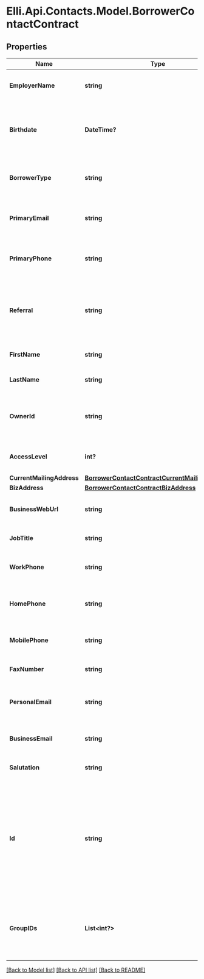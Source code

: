 # Elli.Api.Contacts.Model.BorrowerContactContract
## Properties

Name | Type | Description | Notes
------------ | ------------- | ------------- | -------------
**EmployerName** | **string** | The contact&#39;s company name. | [optional] 
**Birthdate** | **DateTime?** | The contact&#39;s date of birth. For example, 1978-02-15. | [optional] 
**BorrowerType** | **string** | Type of contact - Prospect, Client or Lead. | [optional] 
**PrimaryEmail** | **string** | The contact&#39;s primary email address. | [optional] 
**PrimaryPhone** | **string** | The contact&#39;s primary phone number. | [optional] 
**Referral** | **string** | The name of a person or company, if any, who referred the borrower to you. | [optional] 
**FirstName** | **string** | The contact&#39;s first name. | [optional] 
**LastName** | **string** | The contact&#39;s last name. | [optional] 
**OwnerId** | **string** | User ID of the user who submitted the API request. | [optional] 
**AccessLevel** | **int?** | Possible values are: 0 – Private, 1- Public. | [optional] 
**CurrentMailingAddress** | [**BorrowerContactContractCurrentMailingAddress**](BorrowerContactContractCurrentMailingAddress.md) |  | [optional] 
**BizAddress** | [**BorrowerContactContractBizAddress**](BorrowerContactContractBizAddress.md) |  | [optional] 
**BusinessWebUrl** | **string** | Website URL of contact&#39;s work. | [optional] 
**JobTitle** | **string** | The contact&#39;s job title. | [optional] 
**WorkPhone** | **string** | The contact&#39;s work phone number. | [optional] 
**HomePhone** | **string** | The contact&#39;s home phone number. | [optional] 
**MobilePhone** | **string** | The contact&#39;s cell phone number. | [optional] 
**FaxNumber** | **string** | The contact&#39;s fax number. | [optional] 
**PersonalEmail** | **string** | The contact&#39;s personal email address. | [optional] 
**BusinessEmail** | **string** | The contact&#39;s work email address. | [optional] 
**Salutation** | **string** | Ms., Miss, Mrs., Mr., Dr., etc. | [optional] 
**Id** | **string** | The contactId (or id) is the unique identifier of the borrower contact. It is returned in the response header when the contact is created. | [optional] 
**GroupIDs** | **List&lt;int?&gt;** | Group ids, unique identifier or id of the groups to which this contact is assigned. | [optional] 

[[Back to Model list]](../README.md#documentation-for-models) [[Back to API list]](../README.md#documentation-for-api-endpoints) [[Back to README]](../README.md)

